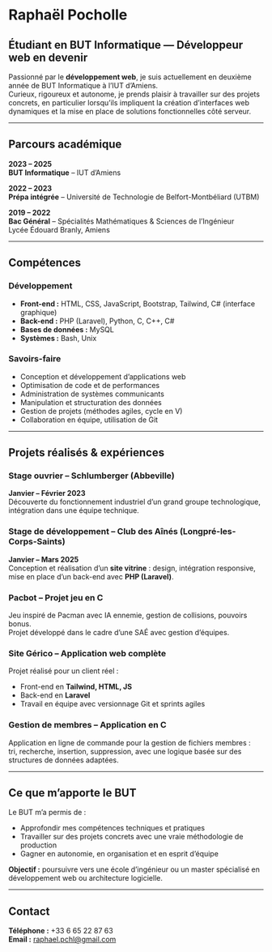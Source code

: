 # Raphaël Pocholle

## Étudiant en BUT Informatique — Développeur web en devenir

Passionné par le **développement web**, je suis actuellement en deuxième année de BUT Informatique à l’IUT d’Amiens.  
Curieux, rigoureux et autonome, je prends plaisir à travailler sur des projets concrets, en particulier lorsqu’ils impliquent la création d’interfaces web dynamiques et la mise en place de solutions fonctionnelles côté serveur.

---

## Parcours académique

**2023 – 2025**  
**BUT Informatique** – IUT d’Amiens

**2022 – 2023**  
**Prépa intégrée** – Université de Technologie de Belfort-Montbéliard (UTBM)

**2019 – 2022**  
**Bac Général** – Spécialités Mathématiques & Sciences de l’Ingénieur  
Lycée Édouard Branly, Amiens

---

## Compétences

### Développement

- **Front-end :** HTML, CSS, JavaScript, Bootstrap, Tailwind, C# (interface graphique)
- **Back-end :** PHP (Laravel), Python, C, C++, C#
- **Bases de données :** MySQL
- **Systèmes :** Bash, Unix

### Savoirs-faire

- Conception et développement d’applications web
- Optimisation de code et de performances
- Administration de systèmes communicants
- Manipulation et structuration des données
- Gestion de projets (méthodes agiles, cycle en V)
- Collaboration en équipe, utilisation de Git

---

## Projets réalisés & expériences

### Stage ouvrier – Schlumberger (Abbeville)
**Janvier – Février 2023**  
Découverte du fonctionnement industriel d’un grand groupe technologique, intégration dans une équipe technique.

### Stage de développement – Club des Aînés (Longpré-les-Corps-Saints)
**Janvier – Mars 2025**  
Conception et réalisation d’un **site vitrine** : design, intégration responsive, mise en place d’un back-end avec **PHP (Laravel)**.

### Pacbot – Projet jeu en C
Jeu inspiré de Pacman avec IA ennemie, gestion de collisions, pouvoirs bonus.  
Projet développé dans le cadre d’une SAÉ avec gestion d’équipes.

### Site Gérico – Application web complète
Projet réalisé pour un client réel :  
- Front-end en **Tailwind, HTML, JS**  
- Back-end en **Laravel**  
- Travail en équipe avec versionnage Git et sprints agiles

### Gestion de membres – Application en C
Application en ligne de commande pour la gestion de fichiers membres :  
tri, recherche, insertion, suppression, avec une logique basée sur des structures de données adaptées.

---

## Ce que m’apporte le BUT

Le BUT m’a permis de :
- Approfondir mes compétences techniques et pratiques
- Travailler sur des projets concrets avec une vraie méthodologie de production
- Gagner en autonomie, en organisation et en esprit d’équipe

**Objectif :** poursuivre vers une école d’ingénieur ou un master spécialisé en développement web ou architecture logicielle.

---

## Contact

**Téléphone :** +33 6 65 22 87 63  
**Email :** raphael.pchl@gmail.com  
